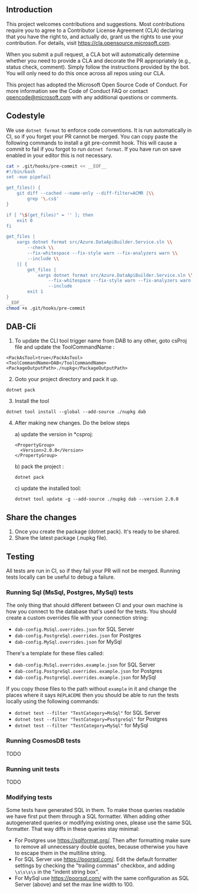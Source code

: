 ## Introduction

This project welcomes contributions and suggestions. Most contributions require you to agree to a Contributor License Agreement (CLA) declaring that you have the right to, and actually do, grant us the rights to use your contribution. For details, visit https://cla.opensource.microsoft.com.

When you submit a pull request, a CLA bot will automatically determine whether you need to provide a CLA and decorate the PR appropriately (e.g., status check, comment). Simply follow the instructions provided by the bot. You will only need to do this once across all repos using our CLA.

This project has adopted the Microsoft Open Source Code of Conduct. For more information see the Code of Conduct FAQ or contact opencode@microsoft.com with any additional questions or comments.


## Codestyle

We use `dotnet format` to enforce code conventions. It is run automatically
in CI, so if you forget your PR cannot be merged. You can copy paste the
following commands to install a git pre-commit hook. This will cause a commit to
fail if you forgot to run `dotnet format`. If you have run on save enabled in
your editor this is not necessary.

```bash
cat > .git/hooks/pre-commit << __EOF__
#!/bin/bash
set -euo pipefail

get_files() {
    git diff --cached --name-only --diff-filter=ACMR |\\
        grep '\.cs$'
}

if [ "\$(get_files)" = '' ]; then
    exit 0
fi

get_files |
    xargs dotnet format src/Azure.DataApiBuilder.Service.sln \\
        --check \\
        --fix-whitespace --fix-style warn --fix-analyzers warn \\
        --include \\
    || {
        get_files |
            xargs dotnet format src/Azure.DataApiBuilder.Service.sln \\
                --fix-whitespace --fix-style warn --fix-analyzers warn \\
                --include
        exit 1
}
__EOF__
chmod +x .git/hooks/pre-commit
```

## DAB-Cli
1. To update the CLI tool trigger name from DAB to any other, goto csProj file and update the ToolCommandName :
```
<PackAsTool>true</PackAsTool>
<ToolCommandName>DAB</ToolCommandName>
<PackageOutputPath>./nupkg</PackageOutputPath>
```

2. Goto your project directory and pack it up.
```
dotnet pack
```

3. Install the tool
```
dotnet tool install --global --add-source ./nupkg dab
```

4. After making new changes. Do the below steps

	a) update the version in *csproj:
	```
    <PropertyGroup>
	  <Version>2.0.0</Version>
	</PropertyGroup>
	```
	b) pack the project :
	```
	dotnet pack
	```
	c) update the installed tool:
	```
	dotnet tool update -g --add-source ./nupkg dab --version 2.0.0
	```

## Share the changes
1) Once you create the package (dotnet pack). It's ready to be shared.
2) Share the latest package (.nupkg file).

## Testing

All tests are run in CI, so if they fail your PR will not be merged. Running
tests locally can be useful to debug a failure.

### Running Sql (MsSql, Postgres, MySql) tests

The only thing that should different between CI and your own machine is how you
connect to the database that's used for the tests. You should create a custom
overrides file with your connection string:
- `dab-config.MsSql.overrides.json` for SQL Server
- `dab-config.PostgreSql.overrides.json` for Postgres
- `dab-config.MySql.overrides.json` for MySql

There's a template for these files called:
- `dab-config.MsSql.overrides.example.json` for SQL Server
- `dab-config.PostgreSql.overrides.example.json` for Postgres
- `dab-config.PostgreSql.overrides.example.json` for MySql

If you copy those files to the path without `example` in it and change the
places where it says `REPLACEME` then you should be able to run the tests
locally using the following commands:

- `dotnet test --filter "TestCategory=MsSql"` for SQL Server
- `dotnet test --filter "TestCategory=PostgreSql"` for Postgres
- `dotnet test --filter "TestCategory=MySql"` for MySql

### Running CosmosDB tests

TODO

### Running unit tests

TODO


### Modifying tests

Some tests have generated SQL in them. To make those queries readable we have
first put them through a SQL formatter. When adding other autogenerated queries
or modifying existing ones, please use the same SQL formatter. That way diffs in
these queries stay minimal:

- For Postgres use https://sqlformat.org/. Then after formatting make sure to
  remove all unnecessary double quotes, because otherwise you have to escape
  them in the multiline string.
- For SQL Server use https://poorsql.com/. Edit the default formatter settings
  by checking the "trailing commas" checkbox, and adding `\s\s\s\s` in the "indent string box".
- For MySql use https://poorsql.com/ with the same configuration as SQL Server (above) and set
  the max line width to 100.
